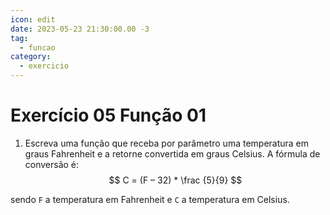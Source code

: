```yaml
---
icon: edit
date: 2023-05-23 21:30:00.00 -3
tag:
  - funcao
category:
  - exercicio
---
```

# Exercício 05 Função 01

1. Escreva uma função que receba por parâmetro uma temperatura em graus Fahrenheit e a retorne convertida em graus Celsius. A fórmula de conversão é:
$$
C = (F – 32) *  \frac {5}{9}
$$
 
sendo `F` a temperatura em Fahrenheit e `C` a temperatura em Celsius.

